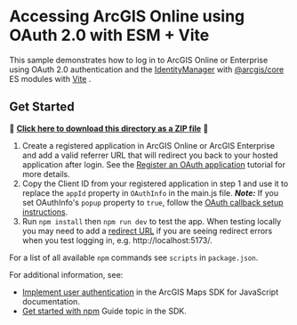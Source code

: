 # Accessing ArcGIS Online using OAuth 2.0 with ESM + Vite

This sample demonstrates how to log in to ArcGIS Online or Enterprise using OAuth 2.0 authentication and the [IdentityManager](https://developers.arcgis.com/javascript/latest/api-reference/esri-identity-IdentityManager.html) with [@arcgis/core](https://www.npmjs.com/package/@arcgis/core) ES modules with [Vite](https://vitejs.dev/) .

## Get Started

📁 **[Click here to download this directory as a ZIP file](https://esri.github.io/jsapi-resources/zips/core-sample-jsapi-oauth.zip)** 📁

1. Create a registered application in ArcGIS Online or ArcGIS Enterprise and add a valid referrer URL that will redirect you back to your hosted application after login. See the [Register an OAuth application](https://developers.arcgis.com/documentation/security-and-authentication/app-authentication/tutorials/create-oauth-credentials-app-auth/) tutorial for more details.
2. Copy the Client ID from your registered application in step 1 and use it to replace the `appId` property in `OAuthInfo` in the main.js file.
***Note:*** If you set OAuthInfo's `popup` property to `true`, follow the [OAuth callback setup instructions](https://github.com/Esri/jsapi-resources/tree/main/oauth).
3. Run `npm install` then `npm run dev` to test the app. When testing locally you may need to add a [redirect URL](https://developers.arcgis.com/documentation/mapping-apis-and-services/security/tutorials/add-redirect-uri/) if you are seeing redirect errors when you test logging in, e.g. http://localhost:5173/.

For a list of all available `npm` commands see `scripts` in `package.json`.

For additional information, see:
- [Implement user authentication](https://developers.arcgis.com/javascript/latest/tutorials/implement-user-authentication/) in the ArcGIS Maps SDK for JavaScript documentation.
- [Get started with npm](https://developers.arcgis.com/javascript/latest/get-started-npm/#api/) Guide topic in the SDK.
